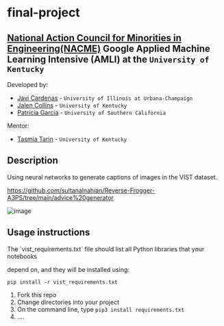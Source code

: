 <!--
Team SoIC' final project
-->
# final-project
## [National Action Council for Minorities in Engineering(NACME)](https://www.nacme.org) Google Applied Machine Learning Intensive (AMLI) at the `University of Kentucky`

<!--
List all of the members who developed the project and
link to each members respective GitHub profile
-->
Developed by: 
- [Javi Cardenas](https://github.com/javic99) - `University of Illinois at Urbana-Champaign`
- [Jalen Collins](https://github.com/kingjalen22) - `University of Kentucky` 
- [Patricia Garcia](https://github.com/pagarc134) - `University of Southern California` 

Mentor:
- [Tasmia Tarin](https://github.com/tasmiatasrin) - `University of Kentucky`

## Description
<!--
Give a short description on what your project accomplishes and what tools is uses. In addition, you can drop screenshots directly into your README file to add them to your README. Take these from your presentations.

-->Using neural networks to generate captions of images in the VIST dataset. 

https://github.com/sultanalnahian/Reverse-Frogger-A3PS/tree/main/advice%20generator

![image](https://user-images.githubusercontent.com/85462843/127542049-f0e734c2-d5d3-4c33-8b45-a1f6a9b101ed.png)

## Usage instructions
<!--
Give details on how to install fork and install your project. You can get all of the python dependencies for your project by typing `pip3 freeze requirements.txt` on the system that runs your project. Add the generated `requirements.txt` to this repo.
-->The `vist_requirements.txt` file should list all Python libraries that your notebooks
depend on, and they will be installed using:

```
pip install -r vist_requirements.txt
```

1. Fork this repo
2. Change directories into your project
3. On the command line, type `pip3 install requirements.txt`
4. ....
